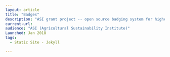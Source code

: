 ```yaml
---
layout: article
title: "Badges"
description: "ASI grant project -- open source badging system for higher education. Inside Higher Ed article about it: http://www.insidehighered.com/news/2014/01/03/uc-daviss-groundbreaking-digital-badge-system-new-sustainable-agriculture-program."
current-url: 
audience: "ASI (Agricultural Sustainability Institute)"
Launched: Jan 2018
tags: 
  - Static Site - Jekyll

---
```

